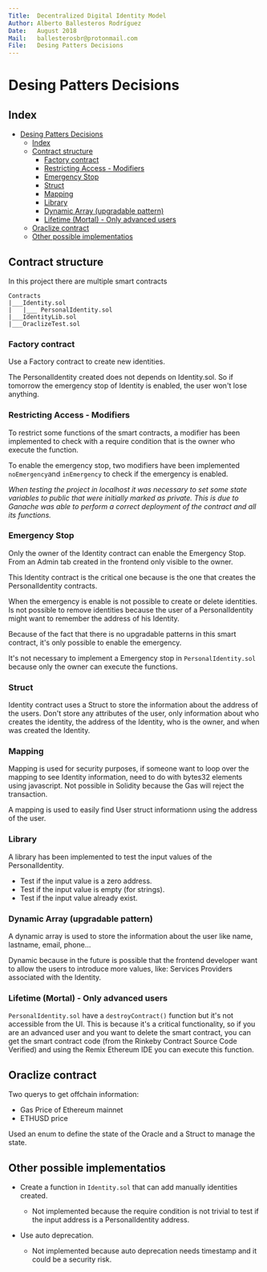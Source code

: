 ```yaml
---
Title:  Decentralized Digital Identity Model
Author: Alberto Ballesteros Rodríguez
Date:   August 2018
Mail:   ballesterosbr@protonmail.com
File:   Desing Patters Decisions
---
```


Desing Patters Decisions
===

## Index

- [Desing Patters Decisions](#desing-patters-decisions)
	- [Index](#index)
	- [Contract structure](#contract-structure)
		- [Factory contract](#factory-contract)
		- [Restricting Access - Modifiers](#restricting-access---modifiers)
		- [Emergency Stop](#emergency-stop)
		- [Struct](#struct)
		- [Mapping](#mapping)
		- [Library](#library)
		- [Dynamic Array (upgradable pattern)](#dynamic-array-upgradable-pattern)
		- [Lifetime (Mortal) - Only advanced users](#lifetime-mortal---only-advanced-users)
	- [Oraclize contract](#oraclize-contract)
	- [Other possible implementatios](#other-possible-implementatios)

## Contract structure

In this project there are multiple smart contracts
```
Contracts
|___Identity.sol
|	|___ PersonalIdentity.sol
|___IdentityLib.sol
|___OraclizeTest.sol
```

### Factory contract

Use a Factory contract to create new identities.

The PersonalIdentity created does not depends on Identity.sol. So if tomorrow the emergency stop of Identity is enabled, the user won't lose anything.

### Restricting Access - Modifiers

To restrict some functions of the smart contracts, a modifier has been implemented to check with a require condition that is the owner who execute the function.

To enable the emergency stop, two modifiers have been implemented `noEmergency`and `inEmergency` to check if the emergency is enabled.

*When testing the project in localhost it was necessary to set some state variables to public that were initially marked as private. This is due to Ganache was able to perform a correct deployment of the contract and all its functions.*

### Emergency Stop

Only the owner of the Identity contract can enable the Emergency Stop. From an Admin tab created in the frontend only visible to the owner.

This Identity contract is the critical one because is the one that creates the PersonalIdentity contracts.

When the emergency is enable is not possible to create or delete identities. Is not possible to remove identities because the user of a PersonalIdentity might want to remember the address of his Identity.

Because of the fact that there is no upgradable patterns in this smart contract, it's only possible to enable the emergency.

It's not necessary to implement a Emergency stop in `PersonalIdentity.sol` because only the owner can execute the functions.

### Struct

Identity contract uses a Struct to store the information about the address of the users. Don't store any attributes of the user, only information about who creates the identity, the address of the Identity, who is the owner, and when was created the Identity.

### Mapping

Mapping is used for security purposes, if someone want to loop over the mapping to see Identity information, need to do with bytes32 elements using javascript. Not possible in Solidity because the Gas will reject the transaction.

A mapping is used to easily find User struct informationn using the address of the user.

### Library

A library has been implemented to test the input values of the PersonalIdentity.
- Test if the input value is a zero address.
- Test if the input value is empty (for strings).
- Test if the input value already exist.

### Dynamic Array (upgradable pattern)

A dynamic array is used to store the information about the user like name, lastname, email, phone...

Dynamic because in the future is possible that the frontend developer want to allow the users to introduce more values, like: Services Providers associated with the Identity.

### Lifetime (Mortal) - Only advanced users

`PersonalIdentity.sol` have a `destroyContract()` function but it's not accessible from the UI. This is because it's a critical functionality, so if you are an advanced user and you want to delete the smart contract, you can get the smart contract code (from the Rinkeby Contract Source Code Verified) and using the Remix Ethereum IDE you can execute this function.

## Oraclize contract

Two querys to get offchain information:
- Gas Price of Ethereum mainnet
- ETHUSD price

Used an enum to define the state of the Oracle and a Struct to manage the state.

## Other possible implementatios

- Create a function in `Identity.sol` that can add manually identities created.
    - Not implemented because the require condition is not trivial to test if the input address is a PersonalIdentity address.

- Use auto deprecation.
    - Not implemented because auto deprecation needs timestamp and it could be a security risk.